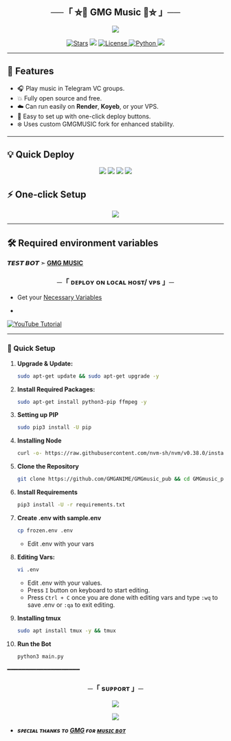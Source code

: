 <h2 align="center">
    ──「 ⛦🦋 GMG Music 🦋⛦ 」──
</h2>

<p align="center">
  <img src="https://files.catbox.moe/jafmy8.png">
</p>
<p align="center">
<a href="https://github.com/GMGANIME//GMGmusic_pub/stargazers"><img src="https://img.shields.io/github/stars/GMGANIME/GMGmusic_pub?color=black&logo=github&logoColor=black&style=for-the-badge" alt="Stars" /></a>
<a href="https://github.com/GMGANIME//GMGmusic_pub/network/members"> <img src="https://img.shields.io/github/forks/GMGANIME/GMGmusic_pub?color=black&logo=github&logoColor=black&style=for-the-badge" /></a>
<a href="https://github.com/GMGANIME//GMGmusic_pub/blob/master/LICENSE"> <img src="https://img.shields.io/badge/License-GMG%20Protect-blueviolet?style=for-the-badge" alt="License" /> </a>
<a href="https://www.python.org/"> <img src="https://img.shields.io/badge/Written%20in-Python-orange?style=for-the-badge&logo=python" alt="Python" /> </a>
<a href="https://github.com/GMGANIME/GMGmusic_pub/commits/main"> <img src="https://img.shields.io/github/last-commit/GMGANIME/GMGmusic_pub?color=blue&logo=github&logoColor=green&style=for-the-badge" /></a>
</p>

---

## 🚀 Features

- 🎧 Play music in Telegram VC groups.
- 💥 Fully open source and free.
- ☁️ Can run easily on **Render**, **Koyeb**, or your VPS.
- 🌱 Easy to set up with one-click deploy buttons.
- ❄️ Uses custom GMGMUSIC fork for enhanced stability.

---


## 💡 Quick Deploy

<p align="center">
<a href="https://render.com/deploy?repo=https://github.com/GMGANIME/GMGmusic_pub"><img src="https://img.shields.io/badge/-Deploy%20to%20Render-blueviolet?style=for-the-badge&logo=render"></a>
<a href="https://app.koyeb.com/deploy?type=git&repository=github.com/GMGANIME/GMGmusic_pub&branch=main&name=GMG-music-bot"><img src="https://img.shields.io/badge/-Deploy%20to%20Koyeb-green?style=for-the-badge&logo=koyeb"></a>
<a href="https://railway.app/new/template?template=https://github.com/GMGANIME/GMGmusic_pub&plugins=postgresql"><img src="https://img.shields.io/badge/-Deploy%20to%20Railway-cyan?style=for-the-badge&logo=railway"></a>
<a href="https://heroku.com/deploy?template=https://github.com/GMGANIME/GMGmusic_pub"><img src="https://img.shields.io/badge/-Deploy%20to%20Heroku-purple?style=for-the-badge&logo=heroku"></a>
</p>




## ⚡ One-click Setup

<p align="center">
<a href="https://github.com/GMGANIME/GMGmusic_pub/fork"><img src="https://img.shields.io/badge/-Fork%20Repo-black?style=for-the-badge&logo=github"></a>
</p>

---

## 🛠️ Required environment variables




**𝙏𝙀𝙎𝙏 𝘽𝙊𝙏 ➣ [ GMG MUSIC ](https://t.me/MUSICGMGBOT)**



<h3 align="center">
    ─「 ᴅᴇᴩʟᴏʏ ᴏɴ ʟᴏᴄᴀʟ ʜᴏsᴛ/ ᴠᴘs 」─
</h3>

- Get your [Necessary Variables](https://github.com/GMGANIME/GMGmusic_pub/blob/main/frozen.env)
- <p align="center">
<a href="https://youtube.com/@gmganime_all?si=k8O2823tsJoxxBH1"><img src="https://img.shields.io/badge/Watch%20on-YouTube-red?style=for-the-badge&logo=youtube" alt="YouTube Tutorial"/></a>
</p>

---

### 🔧 Quick Setup

1. **Upgrade & Update:**
   ```bash
   sudo apt-get update && sudo apt-get upgrade -y
   ```

2. **Install Required Packages:**
   ```bash
   sudo apt-get install python3-pip ffmpeg -y
   ```
3. **Setting up PIP**
   ```bash
   sudo pip3 install -U pip
   ```
4. **Installing Node**
   ```bash
   curl -o- https://raw.githubusercontent.com/nvm-sh/nvm/v0.38.0/install.sh | bash && source ~/.bashrc && nvm install v18
   ```
5. **Clone the Repository**
   ```bash
   git clone https://github.com/GMGANIME/GMGmusic_pub && cd GMGmusic_pub
   ```
6. **Install Requirements**
   ```bash
   pip3 install -U -r requirements.txt
   ```
7. **Create .env  with sample.env**
   ```bash
   cp frozen.env .env
   ```
   - Edit .env with your vars
8. **Editing Vars:**
   ```bash
   vi .env
   ```
   - Edit .env with your values.
   - Press `I` button on keyboard to start editing.
   - Press `Ctrl + C`  once you are done with editing vars and type `:wq` to save .env or `:qa` to exit editing.
9. **Installing tmux**
    ```bash
    sudo apt install tmux -y && tmux
    ```
10. **Run the Bot**
    ```bash
    python3 main.py
━━━━━━━━━━━━━━━━━━━━

<h3 align="center">
    ─「 sᴜᴩᴩᴏʀᴛ 」─
</h3>

<p align="center">
<a href="https://t.me/animechatgmg"><img src="https://img.shields.io/badge/-Support%20Group-blue.svg?style=for-the-badge&logo=Telegram"></a>
</p>

<p align="center">
<a href="https://t.me/gmganime"><img src="https://img.shields.io/badge/-Support%20Channel-blue.svg?style=for-the-badge&logo=Telegram"></a>
</p>

- <b> _sᴩᴇᴄɪᴀʟ ᴛʜᴀɴᴋs ᴛᴏ [GMG](https://t.me/gmganime) ғᴏʀ [ᴍᴜsɪᴄ ʙᴏᴛ](https://t.me/MUSICGMGBOT)_</b>

